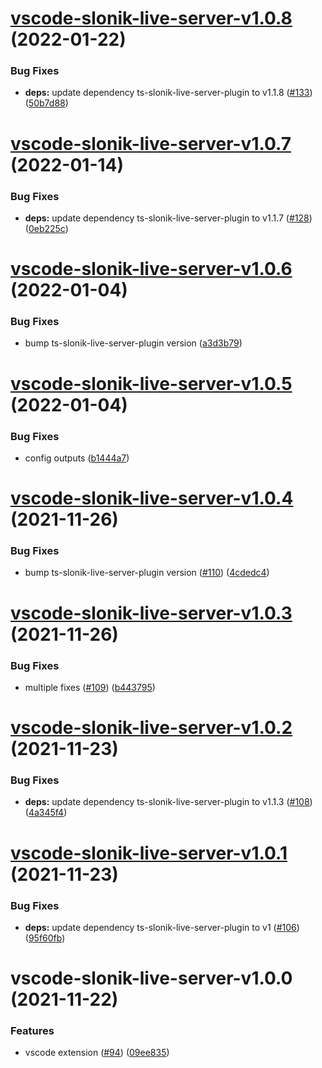 # [vscode-slonik-live-server-v1.0.8](https://github.com/hoonoh/slonik-live-server/compare/vscode-slonik-live-server-v1.0.7...vscode-slonik-live-server-v1.0.8) (2022-01-22)


### Bug Fixes

* **deps:** update dependency ts-slonik-live-server-plugin to v1.1.8 ([#133](https://github.com/hoonoh/slonik-live-server/issues/133)) ([50b7d88](https://github.com/hoonoh/slonik-live-server/commit/50b7d88240e84355df04ddb5110743166f63ded4))

# [vscode-slonik-live-server-v1.0.7](https://github.com/hoonoh/slonik-live-server/compare/vscode-slonik-live-server-v1.0.6...vscode-slonik-live-server-v1.0.7) (2022-01-14)


### Bug Fixes

* **deps:** update dependency ts-slonik-live-server-plugin to v1.1.7 ([#128](https://github.com/hoonoh/slonik-live-server/issues/128)) ([0eb225c](https://github.com/hoonoh/slonik-live-server/commit/0eb225cc52aab9c125e16cf920f246a233866b94))

# [vscode-slonik-live-server-v1.0.6](https://github.com/hoonoh/slonik-live-server/compare/vscode-slonik-live-server-v1.0.5...vscode-slonik-live-server-v1.0.6) (2022-01-04)


### Bug Fixes

* bump ts-slonik-live-server-plugin version ([a3d3b79](https://github.com/hoonoh/slonik-live-server/commit/a3d3b798b057fecee59d6d07305ed86817afb80f))

# [vscode-slonik-live-server-v1.0.5](https://github.com/hoonoh/slonik-live-server/compare/vscode-slonik-live-server-v1.0.4...vscode-slonik-live-server-v1.0.5) (2022-01-04)


### Bug Fixes

* config outputs ([b1444a7](https://github.com/hoonoh/slonik-live-server/commit/b1444a7e6d2d76b4fc85415af63493ea601cdf23))

# [vscode-slonik-live-server-v1.0.4](https://github.com/hoonoh/slonik-live-server/compare/vscode-slonik-live-server-v1.0.3...vscode-slonik-live-server-v1.0.4) (2021-11-26)


### Bug Fixes

* bump ts-slonik-live-server-plugin version ([#110](https://github.com/hoonoh/slonik-live-server/issues/110)) ([4cdedc4](https://github.com/hoonoh/slonik-live-server/commit/4cdedc4ef836fd3b6e0217f9e3ce8307bd8a685d))

# [vscode-slonik-live-server-v1.0.3](https://github.com/hoonoh/slonik-live-server/compare/vscode-slonik-live-server-v1.0.2...vscode-slonik-live-server-v1.0.3) (2021-11-26)


### Bug Fixes

* multiple fixes ([#109](https://github.com/hoonoh/slonik-live-server/issues/109)) ([b443795](https://github.com/hoonoh/slonik-live-server/commit/b4437956e2985b03d905017115ea4b18a7a56e5d))

# [vscode-slonik-live-server-v1.0.2](https://github.com/hoonoh/slonik-live-server/compare/vscode-slonik-live-server-v1.0.1...vscode-slonik-live-server-v1.0.2) (2021-11-23)


### Bug Fixes

* **deps:** update dependency ts-slonik-live-server-plugin to v1.1.3 ([#108](https://github.com/hoonoh/slonik-live-server/issues/108)) ([4a345f4](https://github.com/hoonoh/slonik-live-server/commit/4a345f4f5353bd6084039835d7040686f53befb8))

# [vscode-slonik-live-server-v1.0.1](https://github.com/hoonoh/slonik-live-server/compare/vscode-slonik-live-server-v1.0.0...vscode-slonik-live-server-v1.0.1) (2021-11-23)


### Bug Fixes

* **deps:** update dependency ts-slonik-live-server-plugin to v1 ([#106](https://github.com/hoonoh/slonik-live-server/issues/106)) ([95f60fb](https://github.com/hoonoh/slonik-live-server/commit/95f60fb4a915c5f4239fe3b61b273b206dcceaf3))

# vscode-slonik-live-server-v1.0.0 (2021-11-22)


### Features

* vscode extension ([#94](https://github.com/hoonoh/slonik-live-server/issues/94)) ([09ee835](https://github.com/hoonoh/slonik-live-server/commit/09ee8356b45ccd780a25a2b51059427588b6b89d))
